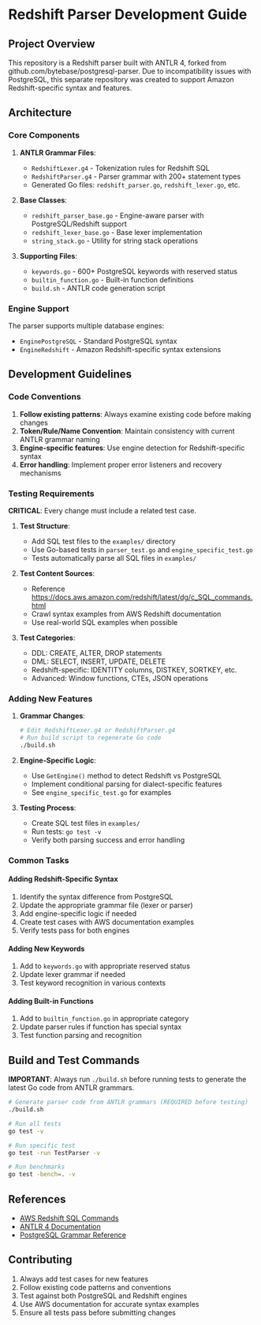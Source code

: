 # Redshift Parser Development Guide

## Project Overview

This repository is a Redshift parser built with ANTLR 4, forked from github.com/bytebase/postgresql-parser. Due to incompatibility issues with PostgreSQL, this separate repository was created to support Amazon Redshift-specific syntax and features.

## Architecture

### Core Components

1. **ANTLR Grammar Files**:
   - `RedshiftLexer.g4` - Tokenization rules for Redshift SQL
   - `RedshiftParser.g4` - Parser grammar with 200+ statement types
   - Generated Go files: `redshift_parser.go`, `redshift_lexer.go`, etc.

2. **Base Classes**:
   - `redshift_parser_base.go` - Engine-aware parser with PostgreSQL/Redshift support
   - `redshift_lexer_base.go` - Base lexer implementation
   - `string_stack.go` - Utility for string stack operations

3. **Supporting Files**:
   - `keywords.go` - 600+ PostgreSQL keywords with reserved status
   - `builtin_function.go` - Built-in function definitions
   - `build.sh` - ANTLR code generation script

### Engine Support

The parser supports multiple database engines:
- `EnginePostgreSQL` - Standard PostgreSQL syntax
- `EngineRedshift` - Amazon Redshift-specific syntax extensions

## Development Guidelines

### Code Conventions

1. **Follow existing patterns**: Always examine existing code before making changes
2. **Token/Rule/Name Convention**: Maintain consistency with current ANTLR grammar naming
3. **Engine-specific features**: Use engine detection for Redshift-specific syntax
4. **Error handling**: Implement proper error listeners and recovery mechanisms

### Testing Requirements

**CRITICAL**: Every change must include a related test case.

1. **Test Structure**:
   - Add SQL test files to the `examples/` directory
   - Use Go-based tests in `parser_test.go` and `engine_specific_test.go`
   - Tests automatically parse all SQL files in `examples/`

2. **Test Content Sources**:
   - Reference https://docs.aws.amazon.com/redshift/latest/dg/c_SQL_commands.html
   - Crawl syntax examples from AWS Redshift documentation
   - Use real-world SQL examples when possible

3. **Test Categories**:
   - DDL: CREATE, ALTER, DROP statements
   - DML: SELECT, INSERT, UPDATE, DELETE
   - Redshift-specific: IDENTITY columns, DISTKEY, SORTKEY, etc.
   - Advanced: Window functions, CTEs, JSON operations

### Adding New Features

1. **Grammar Changes**:
   ```bash
   # Edit RedshiftLexer.g4 or RedshiftParser.g4
   # Run build script to regenerate Go code
   ./build.sh
   ```

2. **Engine-Specific Logic**:
   - Use `GetEngine()` method to detect Redshift vs PostgreSQL
   - Implement conditional parsing for dialect-specific features
   - See `engine_specific_test.go` for examples

3. **Testing Process**:
   - Create SQL test files in `examples/`
   - Run tests: `go test -v`
   - Verify both parsing success and error handling

### Common Tasks

#### Adding Redshift-Specific Syntax

1. Identify the syntax difference from PostgreSQL
2. Update the appropriate grammar file (lexer or parser)
3. Add engine-specific logic if needed
4. Create test cases with AWS documentation examples
5. Verify tests pass for both engines

#### Adding New Keywords

1. Add to `keywords.go` with appropriate reserved status
2. Update lexer grammar if needed
3. Test keyword recognition in various contexts

#### Adding Built-in Functions

1. Add to `builtin_function.go` in appropriate category
2. Update parser rules if function has special syntax
3. Test function parsing and recognition

## Build and Test Commands

**IMPORTANT**: Always run `./build.sh` before running tests to generate the latest Go code from ANTLR grammars.

```bash
# Generate parser code from ANTLR grammars (REQUIRED before testing)
./build.sh

# Run all tests
go test -v

# Run specific test
go test -run TestParser -v

# Run benchmarks
go test -bench=. -v
```

## References

- [AWS Redshift SQL Commands](https://docs.aws.amazon.com/redshift/latest/dg/c_SQL_commands.html)
- [ANTLR 4 Documentation](https://github.com/antlr/antlr4/blob/master/doc/index.md)
- [PostgreSQL Grammar Reference](https://github.com/tunnelvisionlabs/antlr4-postgresql)

## Contributing

1. Always add test cases for new features
2. Follow existing code patterns and conventions
3. Test against both PostgreSQL and Redshift engines
4. Use AWS documentation for accurate syntax examples
5. Ensure all tests pass before submitting changes